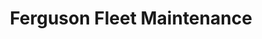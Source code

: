 ---
title: "Ferguson Fleet Maintenance"
url: /auburn/ferguson-fleet-maintenance/
shop: Autowerkstatt
---